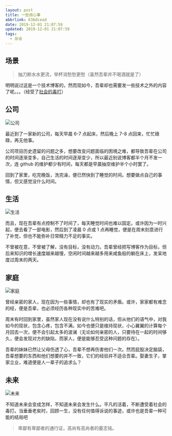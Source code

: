 ```yaml
---
layout: post
title: 一些烦心事
abbrlink: 63bdcead
date: 2019-12-01 21:07:59
updated: 2019-12-01 21:07:59
tags:
  - 杂谈
---
```


## 场景

> 抽刀断水水更流，举杯消愁愁更愁（虽然吾辈并不喝酒就是了）

明明说过这是一个技术博客的，然而现如今，吾辈却也需要发一些技术之外的内容了呢。。。（经受了[社会的毒打](https://www.zhihu.com/question/282036368)）

## 公司

![公司](https://cdn.jsdelivr.net/gh/rxliuli/img-bed/20191201212832.png)

最近到了一家新的公司，每天早晨 6-7 点起床，然后晚上 7-8 点回来，忙忙碌碌，再无他事。

公司项目历史遗留的问题之多，想要改变问题面临的困境之难，都导致吾辈在公司的时间逐渐变多，自己生活的时间逐渐变少，所以最近别说博客都半个月不发一次，连 github 的维护都少有时间，每天都是早晨抽空维护半个小时罢了。

回到了家里，吃完晚饭，洗完澡，便已然快到了睡觉的时间。想要做点自己的事情，但又感觉没什么时间。

## 生活

![生活](https://cdn.jsdelivr.net/gh/rxliuli/img-bed/20191201212906.png)

而且，现在吾辈有点控制不了时间了，每天睡觉时间也难以固定。或许因为一时兴起，便去看了一部电影，然后到了凌晨 0 点或 1 点再睡觉，便是在周末刻意进行了补觉，但也不能弥补日常精力不足的事实。

不曾被在意，不曾被了解，没有目标，没有动力。吾辈曾经把写博客作为目标，但后来知识的增长速度越来越慢，空闲时间越来越多用来咸鱼般的躺在床上，发呆地度过周末的两天。

## 家庭

![家庭](https://cdn.jsdelivr.net/gh/rxliuli/img-bed/20191201212931.png)

曾经亲密的家人，现在因为一些事情，却也有了现实的矛盾。或许，家家都有难念的经，便是吾辈，也必须经历各种现实中的苦难吧。

周末有时回到家里，虽然家人现在没有说什么特别的话，但从他们的语气中，对我如今的现状，包含心疼，包含不满。如今也便只是维持现状，小心翼翼的计算每个月回去一次，便不会引起太多的波澜（无论如何亲密的人，只要待在一起的时间够久，便会发现对方的缺陷，而家人，便是能够忍受这种问题的存在）。

吾辈的妹妹已然让父母伤透了心，吾辈不想再伤害他们一次。然而屁股决定脑袋，吾辈想要的东西和他们想要的并不一致，它们的经验并不适合吾辈。娶妻生子，掌家立业，难道便是人一辈子的追求么？

## 未来

![未来](https://cdn.jsdelivr.net/gh/rxliuli/img-bed/20191201212955.png)

不知道未来会变成怎样，不知道未来会发生什么。平凡的活着，不断遭受着社会的毒打。当垂垂老矣时，回顾一生，没有任何值得诉说的事迹，或许也是吾辈一种可能的结局吧

> 卑鄙有卑鄙者的通行证，高尚有高尚者的墓志铭。
